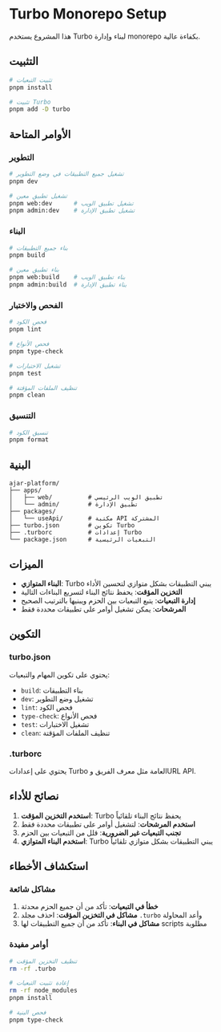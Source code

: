 # Turbo Monorepo Setup

هذا المشروع يستخدم Turbo لبناء وإدارة monorepo بكفاءة عالية.

## التثبيت

```bash
# تثبيت التبعيات
pnpm install

# تثبيت Turbo
pnpm add -D turbo
```

## الأوامر المتاحة

### التطوير
```bash
# تشغيل جميع التطبيقات في وضع التطوير
pnpm dev

# تشغيل تطبيق معين
pnpm web:dev      # تشغيل تطبيق الويب
pnpm admin:dev    # تشغيل تطبيق الإدارة
```

### البناء
```bash
# بناء جميع التطبيقات
pnpm build

# بناء تطبيق معين
pnpm web:build    # بناء تطبيق الويب
pnpm admin:build  # بناء تطبيق الإدارة
```

### الفحص والاختبار
```bash
# فحص الكود
pnpm lint

# فحص الأنواع
pnpm type-check

# تشغيل الاختبارات
pnpm test

# تنظيف الملفات المؤقتة
pnpm clean
```

### التنسيق
```bash
# تنسيق الكود
pnpm format
```

## البنية

```
ajar-platform/
├── apps/
│   ├── web/          # تطبيق الويب الرئيسي
│   └── admin/        # تطبيق الإدارة
├── packages/
│   └── useApi/       # مكتبة API المشتركة
├── turbo.json        # تكوين Turbo
├── .turborc          # إعدادات Turbo
└── package.json      # التبعيات الرئيسية
```

## الميزات

- **البناء المتوازي**: Turbo يبني التطبيقات بشكل متوازي لتحسين الأداء
- **التخزين المؤقت**: يحفظ نتائج البناء لتسريع البناءات التالية
- **إدارة التبعيات**: يتبع التبعيات بين الحزم ويبنيها بالترتيب الصحيح
- **المرشحات**: يمكن تشغيل أوامر على تطبيقات محددة فقط

## التكوين

### turbo.json
يحتوي على تكوين المهام والتبعيات:
- `build`: بناء التطبيقات
- `dev`: تشغيل وضع التطوير
- `lint`: فحص الكود
- `type-check`: فحص الأنواع
- `test`: تشغيل الاختبارات
- `clean`: تنظيف الملفات المؤقتة

### .turborc
يحتوي على إعدادات Turbo العامة مثل معرف الفريق وURL API.

## نصائح للأداء

1. **استخدم التخزين المؤقت**: Turbo يحفظ نتائج البناء تلقائياً
2. **استخدم المرشحات**: لتشغيل أوامر على تطبيقات محددة فقط
3. **تجنب التبعيات غير الضرورية**: قلل من التبعيات بين الحزم
4. **استخدم البناء المتوازي**: Turbo يبني التطبيقات بشكل متوازي تلقائياً

## استكشاف الأخطاء

### مشاكل شائعة
1. **خطأ في التبعيات**: تأكد من أن جميع الحزم محدثة
2. **مشاكل في التخزين المؤقت**: احذف مجلد `.turbo` وأعد المحاولة
3. **مشاكل في البناء**: تأكد من أن جميع التطبيقات لها scripts مطلوبة

### أوامر مفيدة
```bash
# تنظيف التخزين المؤقت
rm -rf .turbo

# إعادة تثبيت التبعيات
rm -rf node_modules
pnpm install

# فحص البنية
pnpm type-check
```
